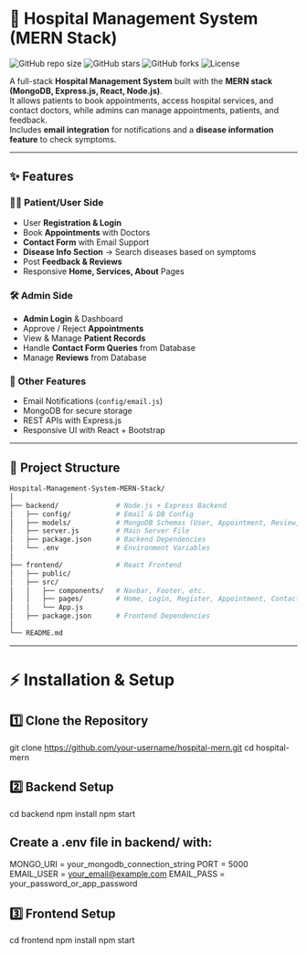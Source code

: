 # 🏥 Hospital Management System (MERN Stack)

![GitHub repo size](https://img.shields.io/github/repo-size/Satasiya-Daksh-Maheshbhai/Hospital-Management-System-MERN-Stack)
![GitHub stars](https://img.shields.io/github/stars/Satasiya-Daksh-Maheshbhai/Hospital-Management-System-MERN-Stack?style=social)
![GitHub forks](https://img.shields.io/github/forks/Satasiya-Daksh-Maheshbhai/Hospital-Management-System-MERN-Stack?style=social)
![License](https://img.shields.io/badge/license-MIT-blue)

A full-stack **Hospital Management System** built with the **MERN stack (MongoDB, Express.js, React, Node.js)**.  
It allows patients to book appointments, access hospital services, and contact doctors, while admins can manage appointments, patients, and feedback.  
Includes **email integration** for notifications and a **disease information feature** to check symptoms.

---

## ✨ Features

### 👩‍⚕️ Patient/User Side
- User **Registration & Login**
- Book **Appointments** with Doctors
- **Contact Form** with Email Support
- **Disease Info Section** → Search diseases based on symptoms
- Post **Feedback & Reviews**
- Responsive **Home, Services, About** Pages

### 🛠️ Admin Side
- **Admin Login** & Dashboard
- Approve / Reject **Appointments**
- View & Manage **Patient Records**
- Handle **Contact Form Queries** from Database
- Manage **Reviews** from Database

### 📧 Other Features
- Email Notifications (`config/email.js`)
- MongoDB for secure storage
- REST APIs with Express.js
- Responsive UI with React + Bootstrap

---

## 📂 Project Structure

```bash
Hospital-Management-System-MERN-Stack/
│
├── backend/              # Node.js + Express Backend
│   ├── config/           # Email & DB Config
│   ├── models/           # MongoDB Schemas (User, Appointment, Review, ContactUs)
│   ├── server.js         # Main Server File
│   ├── package.json      # Backend Dependencies
│   └── .env              # Environment Variables
│
├── frontend/             # React Frontend
│   ├── public/           
│   ├── src/              
│   │   ├── components/   # Navbar, Footer, etc.
│   │   ├── pages/        # Home, Login, Register, Appointment, Contact
│   │   └── App.js
│   ├── package.json      # Frontend Dependencies
│
└── README.md

```

---

# ⚡ Installation & Setup
## 1️⃣ Clone the Repository
git clone https://github.com/your-username/hospital-mern.git
cd hospital-mern
## 2️⃣ Backend Setup
cd backend
npm install
npm start

## Create a .env file in backend/ with:

MONGO_URI = your_mongodb_connection_string
PORT = 5000
EMAIL_USER = your_email@example.com
EMAIL_PASS = your_password_or_app_password

## 3️⃣ Frontend Setup
cd frontend
npm install
npm start
